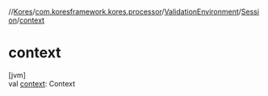 //[Kores](../../../../index.md)/[com.koresframework.kores.processor](../../index.md)/[ValidationEnvironment](../index.md)/[Session](index.md)/[context](context.md)

# context

[jvm]\
val [context](context.md): Context
